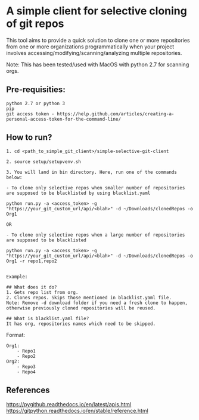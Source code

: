 # A simple client for selective cloning of git repos 

This tool aims to provide a quick solution to clone one or more repositories from one or more organizations programmatically when your project involves accessing/modifying/scanning/analyzing multiple repositories.

Note: This has been tested/used with MacOS with python 2.7 for scanning orgs.

## Pre-requisities:
```
python 2.7 or python 3
pip
git access token - https://help.github.com/articles/creating-a-personal-access-token-for-the-command-line/
```

## How to run?
```
1. cd <path_to_simple_git_client>/simple-selective-git-client

2. source setup/setupvenv.sh

3. You will land in bin directory. Here, run one of the commands below:

- To clone only selective repos when smaller number of repositories are supposed to be blacklisted by using blacklist.yaml

python run.py -a <access_token> -g "https://your_git_custom_url/api/<blah>" -d ~/Downloads/clonedRepos -o Org1

OR

- To clone only selective repos when a large number of repositories are supposed to be blacklisted

python run.py -a <access_token> -g "https://your_git_custom_url/api/<blah>" -d ~/Downloads/clonedRepos -o Org1 -r repo1,repo2


Example:  

## What does it do?
1. Gets repo list from org.
2. Clones repos. Skips those mentioned in blacklist.yaml file.
Note: Remove -d download folder if you need a fresh clone to happen, otherwise previously cloned repositories will be reused.

## What is blacklist.yaml file?
It has org, repositories names which need to be skipped.
```
Format:
```
Org1:
	- Repo1
	- Repo2
Org2:
	- Repo3
	- Repo4
```

## References
https://pygithub.readthedocs.io/en/latest/apis.html <br>
https://gitpython.readthedocs.io/en/stable/reference.html
